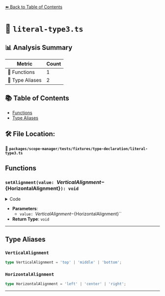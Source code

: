 [⬅️ Back to Table of Contents](../../../../../index.md)

# 📄 `literal-type3.ts`

## 📊 Analysis Summary

| Metric | Count |
|--------|-------|
| 🔧 Functions | 1 |
| 📑 Type Aliases | 2 |

## 📚 Table of Contents

- [Functions](#functions)
- [Type Aliases](#type-aliases)

## 🛠️ File Location:
📂 **`packages/scope-manager/tests/fixtures/type-declaration/literal-type3.ts`**

## Functions

### `setAlignment(value: `${VerticalAlignment}-${HorizontalAlignment}`): void`

<details><summary>Code</summary>

```ts
declare function setAlignment(
  value: `${VerticalAlignment}-${HorizontalAlignment}`,
): void;
```
</details>

- **Parameters**:
  - `value: `${VerticalAlignment}-${HorizontalAlignment}``
- **Return Type**: `void`

---

## Type Aliases

### `VerticalAlignment`

```ts
type VerticalAlignment = 'top' | 'middle' | 'bottom';
```

### `HorizontalAlignment`

```ts
type HorizontalAlignment = 'left' | 'center' | 'right';
```


---